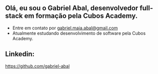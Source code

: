 
## Olá, eu sou o Gabriel Abal, desenvolvedor full-stack em formação pela Cubos Academy.

* Entre em contato por gabriel.maia.abal@gmail.com
* Atualmente estudando desenvolvimento de software pela Cubos Academy.

## Linkedin:

https://github.com/gabriel-abal


